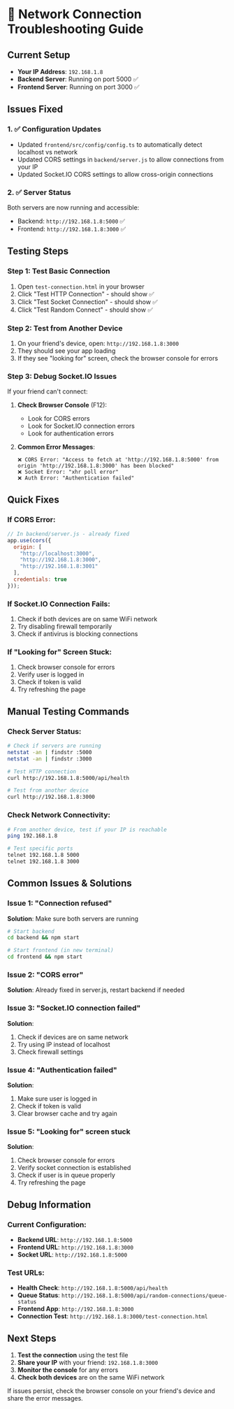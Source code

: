# 🔗 Network Connection Troubleshooting Guide

## Current Setup
- **Your IP Address**: `192.168.1.8`
- **Backend Server**: Running on port 5000 ✅
- **Frontend Server**: Running on port 3000 ✅

## Issues Fixed

### 1. ✅ Configuration Updates
- Updated `frontend/src/config/config.ts` to automatically detect localhost vs network
- Updated CORS settings in `backend/server.js` to allow connections from your IP
- Updated Socket.IO CORS settings to allow cross-origin connections

### 2. ✅ Server Status
Both servers are now running and accessible:
- Backend: `http://192.168.1.8:5000` ✅
- Frontend: `http://192.168.1.8:3000` ✅

## Testing Steps

### Step 1: Test Basic Connection
1. Open `test-connection.html` in your browser
2. Click "Test HTTP Connection" - should show ✅
3. Click "Test Socket Connection" - should show ✅
4. Click "Test Random Connect" - should show ✅

### Step 2: Test from Another Device
1. On your friend's device, open: `http://192.168.1.8:3000`
2. They should see your app loading
3. If they see "looking for" screen, check the browser console for errors

### Step 3: Debug Socket.IO Issues
If your friend can't connect:

1. **Check Browser Console** (F12):
   - Look for CORS errors
   - Look for Socket.IO connection errors
   - Look for authentication errors

2. **Common Error Messages**:
   ```
   ❌ CORS Error: "Access to fetch at 'http://192.168.1.8:5000' from origin 'http://192.168.1.8:3000' has been blocked"
   ❌ Socket Error: "xhr poll error"
   ❌ Auth Error: "Authentication failed"
   ```

## Quick Fixes

### If CORS Error:
```javascript
// In backend/server.js - already fixed
app.use(cors({
  origin: [
    "http://localhost:3000", 
    "http://192.168.1.8:3000",
    "http://192.168.1.8:3001"
  ],
  credentials: true
}));
```

### If Socket.IO Connection Fails:
1. Check if both devices are on same WiFi network
2. Try disabling firewall temporarily
3. Check if antivirus is blocking connections

### If "Looking for" Screen Stuck:
1. Check browser console for errors
2. Verify user is logged in
3. Check if token is valid
4. Try refreshing the page

## Manual Testing Commands

### Check Server Status:
```bash
# Check if servers are running
netstat -an | findstr :5000
netstat -an | findstr :3000

# Test HTTP connection
curl http://192.168.1.8:5000/api/health

# Test from another device
curl http://192.168.1.8:3000
```

### Check Network Connectivity:
```bash
# From another device, test if your IP is reachable
ping 192.168.1.8

# Test specific ports
telnet 192.168.1.8 5000
telnet 192.168.1.8 3000
```

## Common Issues & Solutions

### Issue 1: "Connection refused"
**Solution**: Make sure both servers are running
```bash
# Start backend
cd backend && npm start

# Start frontend (in new terminal)
cd frontend && npm start
```

### Issue 2: "CORS error"
**Solution**: Already fixed in server.js, restart backend if needed

### Issue 3: "Socket.IO connection failed"
**Solution**: 
1. Check if devices are on same network
2. Try using IP instead of localhost
3. Check firewall settings

### Issue 4: "Authentication failed"
**Solution**:
1. Make sure user is logged in
2. Check if token is valid
3. Clear browser cache and try again

### Issue 5: "Looking for" screen stuck
**Solution**:
1. Check browser console for errors
2. Verify socket connection is established
3. Check if user is in queue properly
4. Try refreshing the page

## Debug Information

### Current Configuration:
- **Backend URL**: `http://192.168.1.8:5000`
- **Frontend URL**: `http://192.168.1.8:3000`
- **Socket URL**: `http://192.168.1.8:5000`

### Test URLs:
- **Health Check**: `http://192.168.1.8:5000/api/health`
- **Queue Status**: `http://192.168.1.8:5000/api/random-connections/queue-status`
- **Frontend App**: `http://192.168.1.8:3000`
- **Connection Test**: `http://192.168.1.8:3000/test-connection.html`

## Next Steps

1. **Test the connection** using the test file
2. **Share your IP** with your friend: `192.168.1.8:3000`
3. **Monitor the console** for any errors
4. **Check both devices** are on the same WiFi network

If issues persist, check the browser console on your friend's device and share the error messages.
